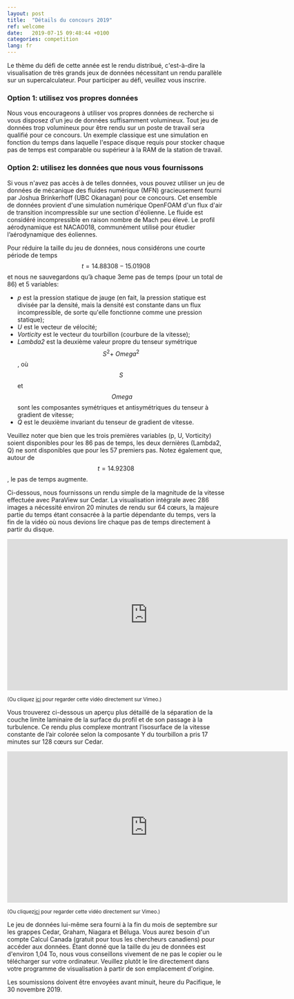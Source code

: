 ```yaml
---
layout: post
title:  "Détails du concours 2019"
ref: welcome
date:   2019-07-15 09:48:44 +0100
categories: competition
lang: fr
---
```


Le thème du défi de cette année est le rendu distribué, c'est-à-dire la visualisation de très grands jeux
de données nécessitant un rendu parallèle sur un supercalculateur. Pour participer au défi, veuillez vous
inscrire.

### Option 1: utilisez vos propres données

Nous vous encourageons à utiliser vos propres données de recherche si vous disposez d'un jeu de données
suffisamment volumineux. Tout jeu de données trop volumineux pour être rendu sur un poste de travail sera
qualifié pour ce concours. Un exemple classique est une simulation en fonction du temps dans laquelle
l'espace disque requis pour stocker chaque pas de temps est comparable ou supérieur à la RAM de la
station de travail.

### Option 2: utilisez les données que nous vous fournissons

Si vous n'avez pas accès à de telles données, vous pouvez utiliser un jeu de données de mécanique des
fluides numérique (MFN) gracieusement fourni par Joshua Brinkerhoff (UBC Okanagan) pour ce concours. Cet
ensemble de données provient d'une simulation numérique OpenFOAM d'un flux d'air de transition
incompressible sur une section d'éolienne. Le fluide est considéré incompressible en raison nombre de
Mach peu élevé. Le profil aérodynamique est NACA0018, communément utilisé pour étudier l’aérodynamique
des éoliennes.

Pour réduire la taille du jeu de données, nous considérons une courte période de temps
$$t=14.88308-15.01908$$ et nous ne sauvegardons qu’à chaque 3eme pas de temps (pour un total de 86) et 5
variables:

- *p* est la pression statique de jauge (en fait, la pression statique est divisée par la densité, mais
  la densité est constante dans un flux incompressible, de sorte qu'elle fonctionne comme une pression
  statique);
- *U* est le vecteur de vélocité;
- *Vorticity* est le vecteur du tourbillon (courbure de la vitesse);
- *Lambda2* est la deuxième valeur propre du tenseur symétrique $$ S ^ 2 + \ Omega ^ 2 $$, où $$ S $$ et
  $$ \ Omega $$ sont les composantes symétriques et antisymétriques du tenseur à gradient de vitesse;
- *Q* est le deuxième invariant du tenseur de gradient de vitesse.

Veuillez noter que bien que les trois premières variables (p, U, Vorticity) soient disponibles pour les
86 pas de temps, les deux dernières (Lambda2, Q) ne sont disponibles que pour les 57 premiers pas. Notez
également que, autour de $$ t = 14.92308 $$, le pas de temps augmente.

Ci-dessous, nous fournissons un rendu simple de la magnitude de la vitesse effectuée avec ParaView sur
Cedar. La visualisation intégrale avec 286 images a nécessité environ 20 minutes de rendu sur 64 cœurs,
la majeure partie du temps étant consacrée à la partie dépendante du temps, vers la fin de la vidéo où
nous devions lire chaque pas de temps directement à partir du disque.

<div class="flex-video">
	<iframe width="650" height="350" src="https://player.vimeo.com/video/353444320" frameborder="0"
	allow="accelerometer; autoplay; encrypted-media; gyroscope; picture-in-picture"
	allowFullScreen mozallowfullscreen webkitAllowFullScreen></iframe>
</div>

<sup>(Ou cliquez <a href="https://vimeo.com/353444320" target="_blank">ici</a> pour regarder cette vidéo
directement sur Vimeo.)</sup>

Vous trouverez ci-dessous un aperçu plus détaillé de la séparation de la couche limite laminaire de la
surface du profil et de son passage à la turbulence. Ce rendu plus complexe montrant l’isosurface de la
vitesse constante de l’air colorée selon la composante Y du tourbillon a pris 17 minutes sur 128 cœurs
sur Cedar.

<div class="flex-video">
	<iframe width="650" height="350" src="https://player.vimeo.com/video/354038712" frameborder="0"
	allow="accelerometer; autoplay; encrypted-media; gyroscope; picture-in-picture"
	allowFullScreen mozallowfullscreen webkitAllowFullScreen></iframe>
</div>

<sup>(Ou cliquez<a href="https://vimeo.com/354038712" target="_blank">ici</a> pour regarder cette vidéo
directement sur Vimeo.)</sup>

Le jeu de données lui-même sera fourni à la fin du mois de septembre sur les grappes Cedar, Graham,
Niagara et Béluga. Vous aurez besoin d'un compte Calcul Canada (gratuit pour tous les chercheurs
canadiens) pour accéder aux données. Étant donné que la taille du jeu de données est d'environ 1,04 To,
nous vous conseillons vivement de ne pas le copier ou le télécharger sur votre ordinateur. Veuillez
plutôt le lire directement dans votre programme de visualisation à partir de son emplacement d'origine.

Les soumissions doivent être envoyées avant minuit, heure du Pacifique, le 30 novembre 2019.
